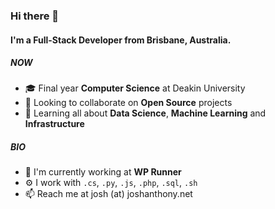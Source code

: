 ### Hi there 👋

#### I'm a Full-Stack Developer from Brisbane, Australia.

##### NOW

- 🎓 Final year **Computer Science** at Deakin University
- 💬 Looking to collaborate on **Open Source** projects
- 🌱 Learning all about **Data Science**, **Machine Learning** and **Infrastructure**

##### BIO

- 🏢 I'm currently working at **WP Runner**
- ⚙️ I work with `.cs`, `.py`, `.js`, `.php`, `.sql`, `.sh`
- 📫 Reach me at josh (at) joshanthony.net
